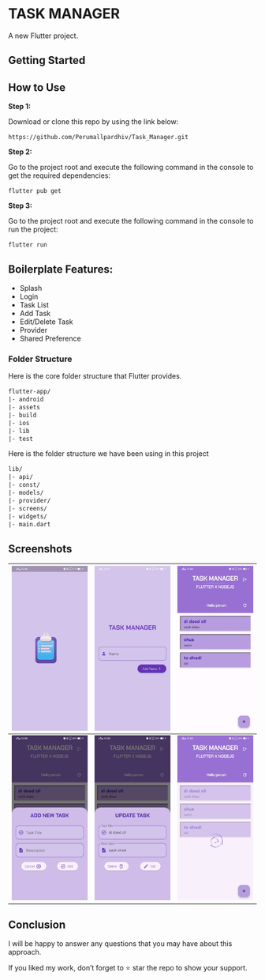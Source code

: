 # TASK MANAGER

A new Flutter project.

## Getting Started

## How to Use 

**Step 1:**

Download or clone this repo by using the link below:

```
https://github.com/Perumallpardhiv/Task_Manager.git
```

**Step 2:**

Go to the project root and execute the following command in the console to get the required dependencies: 

```
flutter pub get 
```

**Step 3:**

Go to the project root and execute the following command in the console to run the project:

```
flutter run
```

## Boilerplate Features:

* Splash
* Login
* Task List
* Add Task
* Edit/Delete Task
* Provider
* Shared Preference

### Folder Structure
Here is the core folder structure that Flutter provides.

```
flutter-app/
|- android
|- assets
|- build
|- ios
|- lib
|- test
```

Here is the folder structure we have been using in this project

```
lib/
|- api/
|- const/
|- models/
|- provider/
|- screens/
|- widgets/
|- main.dart
```

## Screenshots
![](/assets/images/1.jpeg?raw=true "Optional Title") | ![](/assets/images/2.jpeg?raw=true "Optional Title") | ![](/assets/images/3.jpeg?raw=true "Optional Title")
:-------------------------:|:-------------------------:|:---------------------
![](/assets/images/4.jpeg?raw=true "Optional Title")  |  ![](/assets/images/5.jpeg?raw=true "Optional Title") | ![](/assets/images/6.jpeg?raw=true "Optional Title")

## Conclusion

I will be happy to answer any questions that you may have about this approach.

If you liked my work, don’t forget to ⭐ star the repo to show your support.
